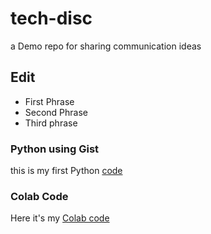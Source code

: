 # tech-disc
a Demo repo for sharing communication ideas





## Edit

* First Phrase
* Second Phrase
* Third phrase


### Python using Gist

this is my first Python [code](https://gist.github.com/egypsiano/6b7cd09a6a7ab336d1b338dbb3ac0472)


### Colab Code

Here it's my [Colab code](https://github.com/egypsiano/tech-disc/blob/main/Tech_Docx.ipynb)
